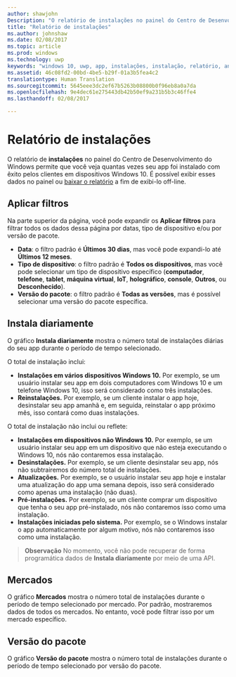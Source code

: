 ```yaml
---
author: shawjohn
Description: "O relatório de instalações no painel do Centro de Desenvolvimento do Windows permite que você veja quantas vezes seu app foi instalado com êxito em dispositivos Windows 10."
title: "Relatório de instalações"
ms.author: johnshaw
ms.date: 02/08/2017
ms.topic: article
ms.prod: windows
ms.technology: uwp
keywords: "windows 10, uwp, app, instalações, instalação, relatório, análises"
ms.assetid: 46c08fd2-00bd-4be5-b29f-01a3b5fea4c2
translationtype: Human Translation
ms.sourcegitcommit: 5645eee3dc2ef67b5263b08800b0f96eb8a0a7da
ms.openlocfilehash: 9e4dec61e275443db42b50ef9a231b5b3c46ffe4
ms.lasthandoff: 02/08/2017

---
```


# <a name="installs-report"></a>Relatório de instalações

O relatório de **instalações** no painel do Centro de Desenvolvimento do Windows permite que você veja quantas vezes seu app foi instalado com êxito pelos clientes em dispositivos Windows 10. É possível exibir esses dados no painel ou [baixar o relatório](download-analytic-reports.md) a fim de exibi-lo off-line.


## <a name="apply-filters"></a>Aplicar filtros


Na parte superior da página, você pode expandir os **Aplicar filtros** para filtrar todos os dados dessa página por datas, tipo de dispositivo e/ou por versão de pacote.

-   **Data**: o filtro padrão é **Últimos 30 dias**, mas você pode expandi-lo até **Últimos 12 meses**.
-   **Tipo de dispositivo**: o filtro padrão é **Todos os dispositivos**, mas você pode selecionar um tipo de dispositivo específico (**computador**, **telefone**, **tablet**, **máquina virtual**, **IoT**, **holográfico**, **console**, **Outros**, ou **Desconhecido**).
-   **Versão do pacote**: o filtro padrão é **Todas as versões**, mas é possível selecionar uma versão do pacote específica.


## <a name="installs-daily"></a>Instala diariamente


O gráfico **Instala diariamente** mostra o número total de instalações diárias do seu app durante o período de tempo selecionado.

O total de instalação inclui:
-   **Instalações em vários dispositivos Windows 10.** Por exemplo, se um usuário instalar seu app em dois computadores com Windows 10 e um telefone Windows 10, isso será considerado como três instalações.
-   **Reinstalações.** Por exemplo, se um cliente instalar o app hoje, desinstalar seu app amanhã e, em seguida, reinstalar o app próximo mês, isso contará como duas instalações.

O total de instalação não inclui ou reflete:
-   **Instalações em dispositivos não Windows 10.** Por exemplo, se um usuário instalar seu app em um dispositivo que não esteja executando o Windows 10, nós não contaremos essa instalação.
-   **Desinstalações.** Por exemplo, se um cliente desinstalar seu app, nós não subtrairemos do número total de instalações.
-   **Atualizações.** Por exemplo, se o usuário instalar seu app hoje e instalar uma atualização do app uma semana depois, isso será considerado como apenas uma instalação (não duas).
-   **Pré-instalações.** Por exemplo, se um cliente comprar um dispositivo que tenha o seu app pré-instalado, nós não contaremos isso como uma instalação.
-   **Instalações iniciadas pelo sistema.** Por exemplo, se o Windows instalar o app automaticamente por algum motivo, nós não contaremos isso como uma instalação.

> **Observação**  No momento, você não pode recuperar de forma programática dados de **Instala diariamente** por meio de uma API.

## <a name="markets"></a>Mercados


O gráfico **Mercados** mostra o número total de instalações durante o período de tempo selecionado por mercado. Por padrão, mostraremos dados de todos os mercados. No entanto, você pode filtrar isso por um mercado específico.


## <a name="package-version"></a>Versão do pacote


O gráfico **Versão do pacote** mostra o número total de instalações durante o período de tempo selecionado por versão do pacote.



 

 

